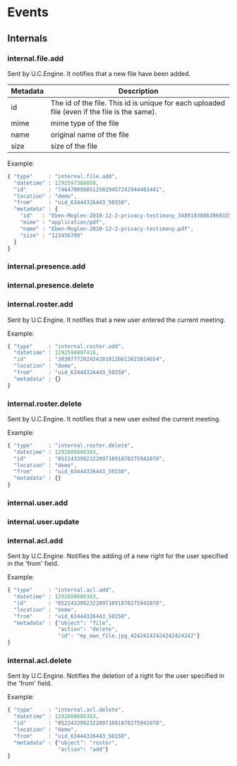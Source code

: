 # Events

## Internals

### internal.file.add

Sent by U.C.Engine. It notifies that a new file have been added.

Metadata       | Description
---------------|-------------------------------------------------------------------------------------------------------
id             | The id of the file. This id is unique for each uploaded file (even if the file is the same).
mime           | mime type of the file
name           | original name of the file
size           | size of the file

Example:

```javascript
{ "type"     : "internal.file.add",
  "datetime" : 1292597388050,
  "id"       : "74647005885125029457242944483441",
  "location" : "demo",
  "from"     : "uid_63444326443_50150",
  "metadata" : {
    "id"   : "Eben-Moglen-2010-12-2-privacy-testimony_34891938863969335648238193223131.pdf",
    "mime" : "application/pdf",
    "name" : "Eben-Moglen-2010-12-2-privacy-testimony.pdf",
    "size" : "123456789"
  }
}
```

### internal.presence.add
### internal.presence.delete
### internal.roster.add

Sent by U.C.Engine. It notifies that a new user entered the current meeting.

Example:

```javascript
{ "type"     : "internal.roster.add",
  "datetime" : 1292594897416,
  "id"       : "30387772929242810120613023014654",
  "location" : "demo",
  "from"     : "uid_63444326443_50150",
  "metadata" : {}
}
```

### internal.roster.delete

Sent by U.C.Engine. It notifies that a new user exited the current meeting.

Example:

```javascript
{ "type"     : "internal.roster.delete",
  "datetime" : 1292600689363,
  "id"       : "05214339923220971091870275941078",
  "location" : "demo",
  "from"     : "uid_63444326443_50150",
  "metadata" : {}
}
```

### internal.user.add
### internal.user.update

### internal.acl.add

Sent by U.C.Engine. Notifies the adding of a new right for the user specified in the 'from' field.

Example:

```javascript
{ "type"     : "internal.acl.add",
  "datetime" : 1292600689363,
  "id"       : "05214339923220971091870275941078",
  "location" : "demo",
  "from"     : "uid_63444326443_50150",
  "metadata" : {"object": "file",
                "action": "delete",
                "id": "my_own_file.jpg_42424242424242424242"}
}
```

### internal.acl.delete

Sent by U.C.Engine. Notifies the deletion of a right for the user specified in the 'from' field.

Example:

```javascript
{ "type"     : "internal.acl.delete",
  "datetime" : 1292600689363,
  "id"       : "05214339923220971091870275941078",
  "location" : "demo",
  "from"     : "uid_63444326443_50150",
  "metadata" : {"object": "roster",
                "action": "add"}
}
```
